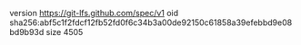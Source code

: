 version https://git-lfs.github.com/spec/v1
oid sha256:abf5c1f2fdcf12fb52fd0f6c34b3a00de92150c61858a39efebbd9e08bd9b93d
size 4505
